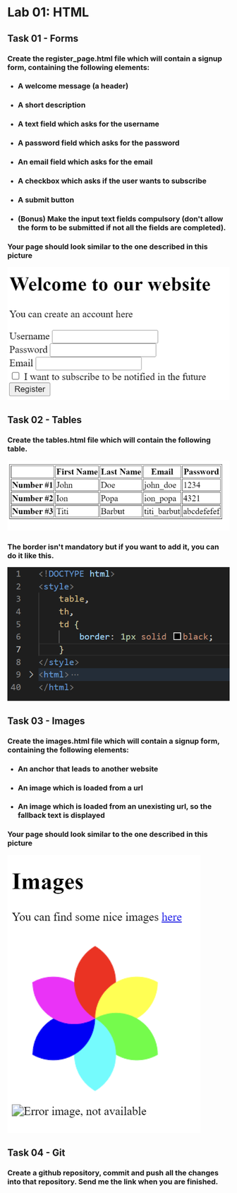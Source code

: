 # Lab 01: HTML
## Task 01 - Forms  
### Create the **register_page.html** file which will contain a signup form, containing the following elements:  
- ### A welcome message (a header)
- ### A short description
- ### A text field which asks for the username
- ### A password field which asks for the password
- ### An email field which asks for the email
- ### A checkbox which asks if the user wants to subscribe
- ### A submit button
- ### **(Bonus)** Make the input text fields compulsory (don't allow the form to be submitted if not all the fields are completed).

### Your page should look similar to the one described in this picture

![](./outputs/2022-11-25-19-17-30.png)

## Task 02 - Tables
### Create the **tables.html** file which will contain the following table.

![](./outputs/2022-11-25-19-09-17.png)

### The border isn't mandatory but if you want to add it, you can do it like this.

![](./outputs/2022-11-25-19-18-49.png)

## Task 03 - Images
### Create the **images.html** file which will contain a signup form, containing the following elements:  
- ### An anchor that leads to another website
- ### An image which is loaded from a url
- ### An image which is loaded from an unexisting url, so the fallback text is displayed
 
### Your page should look similar to the one described in this picture

![](./outputs/2022-11-25-193317.png)

## Task 04 - Git
### Create a github repository, commit and push all the changes into that repository. Send me the link when you are finished.
